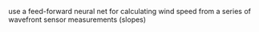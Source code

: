 use a feed-forward neural net for calculating wind speed from a series of wavefront sensor measurements (slopes)
